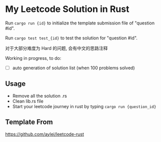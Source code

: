 # My Leetcode Solution in Rust

Run `cargo run {id}` to initialize the template submission file of "question #id".

Run `cargo test test_{id}` to test the solution for "question #id".

对于大部分难度为 Hard 的问题, 会有中文的思路注释

Working in progress, to do:

- [ ] auto generation of solution list (when 100 problems solved)

## Usage

* Remove all the solution .rs
* Clean lib.rs file
* Start your leetcode journey in rust by typing `cargo run {question_id}`

## Template From

https://github.com/aylei/leetcode-rust
